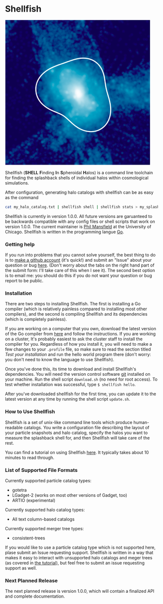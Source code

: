 # Shellfish

![The splashback shell around a Milky Way-sized halo](shell.png)

Shellfish (**SHELL** **F**inding **I**n **S**pheroidal **H**alos) is a command line toolchain
for finding the splashback shells of individual halos within cosmological simulations.

After configuration, generating halo catalogs with shellfish can be as easy as the command
```bash
cat my_halo_catalog.txt | shellfish shell | shellfish stats > my_splashback_catalog.txt
```

Shellfish is currently in version 1.0.0. All future versions are garuanteed to be backwards compatible with any config files or shell scripts that work on version 1.0.0. The current maintainer is
[Phil Mansfield](http://astro.uchicago.edu/people/philip-mansfield.php) at the
University of Chicago. Shellfish is written in the programming langue [Go](https://golang.org/).

### Getting help

If you run into problems that you cannot solve yourself, the best thing to do is to
[make a github account](github.com/join) (it's quick!) and submit an "Issue" about
your question or bug [here](https://github.com/phil-mansfield/shellfish/issues).
(Don't worry about the tabs on the right hand part of the submit form: I'll
take care of this when I see it). The second best option is to email me:
you should do this if you do not want your question or bug report to be public.

### Installation

There are two steps to installing Shellfish. The first is installing a Go compiler
(which is relatively painless compared to installing most other compilers), and the
second is compiling Shellfish and its dependencies (which is completely painless).

If you are working on a computer that you own, download the latest version of the Go
compiler from [here](https://golang.org/doc/install) and follow the instructions.
If you are working on a cluster, It's probably easiest to ask the cluster staff to install the
compiler for you. Regardless of how you install it, you will need to make a few changes
to your `.profile` file, so make sure to read the section titled *Test your installation*
and run the hello world program there (don't worry: you don't need to know the language to
use Shellfish).

Once you've done this, its time to download and install Shellfish's dependencies. You
will need the version control software [git](https://git-scm.com/) installed on your
machine. Run the shell script `download.sh` (no need for root access). To test whether
installation was successful, type `$ shellfish hello`.

After you've downloaded shellfish for the first time, you can update it to the latest
version at any time by running the shell script `update.sh`.

### How to Use Shellfish

Shellfish is a set of unix-like command line tools which produce human-readable catalogs.
You write a configuration file describing the layout of your particle snapshots and
halo catalog, specify the halos you want to measure the splashback shell for, and then
Shellfish will take care of the rest.

You can find a tutorial on using Shellfish
[here](https://github.com/phil-mansfield/shellfish/blob/master/doc/tutorial.md).
It typically takes about 10 minutes to read through.

### List of Supported File Formats

Currently supported particle catalog types:

* gotetra
* LGadget-2 (works on most other versions of Gadget, too)
* ARTIO (experimental)

Currently supported halo catalog types:

* All text column-based catalogs

Currently supported merger tree types:

* consistent-trees

If you would like to use a particle catalog type which is not supported here,
plase submit an Issue requesting support. Shellfish is written in a way that
makes it easy to interact with unsupported halo catalogs and meger trees (as
covered in [the tutorial](https://github.com/phil-mansfield/shellfish/blob/master/doc/tutorial.md)),
but feel free to submit an issue requesting support as well.

### Next Planned Release

The next planned release is version 1.0.0, which will contain a finalized API and
complete documentation.
